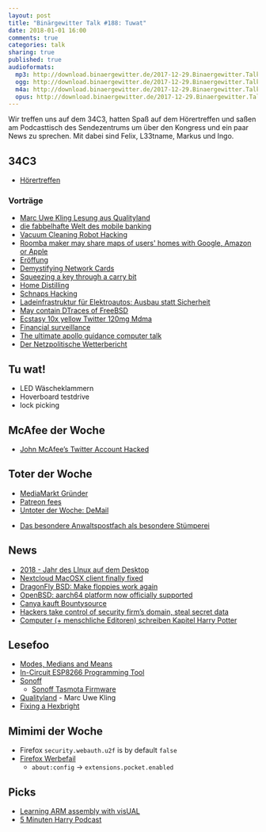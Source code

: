 ```yaml
---
layout: post
title: "Binärgewitter Talk #188: Tuwat"
date: 2018-01-01 16:00
comments: true
categories: talk
sharing: true
published: true
audioformats:
  mp3: http://download.binaergewitter.de/2017-12-29.Binaergewitter.Talk.188.mp3
  ogg: http://download.binaergewitter.de/2017-12-29.Binaergewitter.Talk.188.ogg
  m4a: http://download.binaergewitter.de/2017-12-29.Binaergewitter.Talk.188.m4a
  opus: http://download.binaergewitter.de/2017-12-29.Binaergewitter.Talk.188.opus
---
```

Wir treffen uns auf dem 34C3, hatten Spaß auf dem Hörertreffen und saßen am Podcasttisch des Sendezentrums um über den Kongress und ein paar News zu sprechen.
Mit dabei sind Felix, L33tname, Markus und Ingo.


## 34C3

- [Hörertreffen](https://twitter.com/binaergewitter/status/946761449363398656)

### Vorträge
- [Marc Uwe Kling Lesung aus Qualityland](https://media.ccc.de/v/34c3-9285-qualityland)
- [die fabbelhafte Welt des mobile banking]( https://media.ccc.de/v/34c3-8805-die_fabelhafte_welt_des_mobilebankings )
- [Vacuum Cleaning Robot Hacking]( https://events.ccc.de/congress/2017/Fahrplan/events/9147.html )
- [Roomba maker may share maps of users' homes with Google, Amazon or Apple](https://www.theguardian.com/technology/2017/jul/25/roomba-maker-could-share-maps-users-homes-google-amazon-apple-irobot-robot-vacuum)
- [Eröffung]( https://media.ccc.de/v/34c3-9292-eroffnung_tuwat )
- [Demystifying Network Cards]( https://media.ccc.de/v/34c3-9159-demystifying_network_cards )
- [Squeezing a key through a carry bit]( https://media.ccc.de/v/34c3-9021-squeezing_a_key_through_a_carry_bit )
- [Home Distilling]( https://fahrplan.events.ccc.de/congress/2017/Fahrplan/events/8938.html ) 
- [Schnaps Hacking](https://fahrplan.events.ccc.de/congress/2017/Fahrplan/events/8946.html)
- [Ladeinfrastruktur für Elektroautos: Ausbau statt Sicherheit]( https://media.ccc.de/v/34c3-9092-ladeinfrastruktur_fur_elektroautos_ausbau_statt_sicherheit )
- [May contain DTraces of FreeBSD]( https://media.ccc.de/v/34c3-9196-may_contain_dtraces_of_freebsd )
- [Ecstasy 10x yellow Twitter 120mg Mdma]( https://fahrplan.events.ccc.de/congress/2017/Fahrplan/events/9278.html )
- [Financial surveillance]( https://fahrplan.events.ccc.de/congress/2017/Fahrplan/events/9070.html )
- [The ultimate apollo guidance computer talk]( https://media.ccc.de/v/34c3-9064-the_ultimate_apollo_guidance_computer_talk )
- [Der Netzpolitische Wetterbericht](https://media.ccc.de/v/34c3-8916-der_netzpolitische_wetterbericht )

## Tu wat!
- LED Wäscheklammern
- Hoverboard testdrive
- lock picking

## McAfee der Woche
- [John McAfee’s Twitter Account Hacked](https://www.ethnews.com/john-mcafees-twitter-account-hacked)

## Toter der Woche

- [MediaMarkt Gründer](https://www.heise.de/newsticker/meldung/Streitlustig-bis-zuletzt-Media-Markt-Mitbegruender-Kellerhals-ist-tot-3928453.html )
- [Patreon fees]( https://twitter.com/Patreon/status/941131442305712129 )
- [Untoter der Woche: DeMail]( https://www.zdf.de/nachrichten/heute/de-mail-verpasst-anschluss-100.html )
 * [Das besondere Anwaltspostfach als besondere 
Stümperei](https://www.heise.de/newsticker/meldung/34C3-Das-besondere-Anwaltspostfach-beA-als-besondere-Stuemperei-3928474.html)

## News

- [2018 - Jahr des LInux auf dem Desktop]( https://linux.slashdot.org/story/17/12/24/0321253/could-2018-be-the-year-of-the-linux-desktop ) 
- [Nextcloud MacOSX client finally fixed]( https://github.com/nextcloud/client_theming/issues/13#issuecomment-349946603 )
- [DragonFly BSD: Make floppies work again]( http://lists.dragonflybsd.org/pipermail/commits/2017-November/626916.html )
- [OpenBSD: aarch64 platform now officially supported]( http://undeadly.org/cgi?action=article;sid=20171208082238 )
- [Canya kauft Bountysource](https://blog.canya.com.au/2017/12/20/canya-acquires-majority-stake-in-bountysource-adds-over-46000-users/ )
- [Hackers take control of security firm’s domain, steal secret data]( 
https://arstechnica.com/information-technology/2017/12/hackers-steal-security-firms-secret-data-in-brazen-domain-hijack/#p3 )
- [Computer (+ menschliche Editoren) schreiben Kapitel Harry Potter]( 
http://www.bento.de/gadgets/harry-potter-botnik-studios-hat-eine-schreibsoftware-ein-neues-kapitel-schreiben-lassen-1930083/#refsponi )

## Lesefoo
- [Modes, Medians and Means]( http://www.johnmyleswhite.com/notebook/2013/03/22/modes-medians-and-means-an-unifying-perspective/ )
- [In-Circuit ESP8266 Programming Tool]( https://rluckom.github.io/esp-programmer/posts/reprogramming-wifi-switch/ )
- [Sonoff](https://www.banggood.com/WiFi-Smart-Power-Socket-Wireless-Timer-Switch-Outlet-US-Plug-Home-Automation-p-1102660.html?rmmds=search )
  * [ Sonoff Tasmota Firmware]( https://github.com/arendst/Sonoff-Tasmota )
- [Qualityland]( http://amzn.to/2C4IBOD ) - Marc Uwe Kling
- [Fixing a Hexbright]( https://golubev.org/?p=114 )

## Mimimi der Woche
* Firefox `security.webauth.u2f` is by default `false`
* [Firefox Werbefail]( http://de.engadget.com/2017/12/17/keine-angst-firefox-installiert-automatisch-add-on-als-mr-robo/ )
  * `about:config` -> `extensions.pocket.enabled`

## Picks
- [Learning ARM assembly with visUAL]( https://hackaday.com/2017/12/28/learning-arm-assembly-with-visual/ )
- [5 Minuten Harry Podcast]( https://www.youtube.com/playlist?list=PLDvBqWb1UAGeEt9n6vFH_zdGw65Obf3sH )

